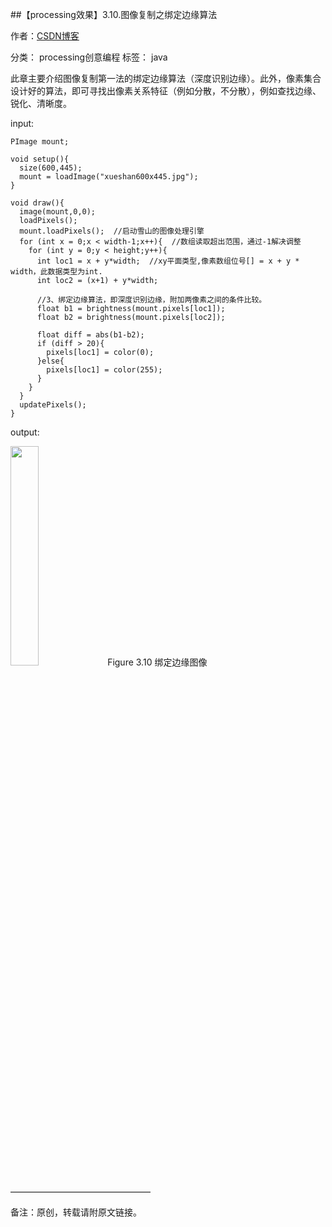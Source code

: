 ##【processing效果】3.10.图像复制之绑定边缘算法

作者：[CSDN博客](https://blog.csdn.net/liaowang010)

分类： processing创意编程  标签： java

此章主要介绍图像复制第一法的绑定边缘算法（深度识别边缘）。此外，像素集合设计好的算法，即可寻找出像素关系特征（例如分散，不分散），例如查找边缘、锐化、清晰度。

input:

```
PImage mount;
 
void setup(){
  size(600,445);
  mount = loadImage("xueshan600x445.jpg");
}
 
void draw(){
  image(mount,0,0);
  loadPixels();
  mount.loadPixels();  //启动雪山的图像处理引擎
  for (int x = 0;x < width-1;x++){  //数组读取超出范围，通过-1解决调整
    for (int y = 0;y < height;y++){
      int loc1 = x + y*width;  //xy平面类型,像素数组位号[] = x + y * width，此数据类型为int.
      int loc2 = (x+1) + y*width;
      
      //3、绑定边缘算法，即深度识别边缘，附加两像素之间的条件比较。
      float b1 = brightness(mount.pixels[loc1]);
      float b2 = brightness(mount.pixels[loc2]);
      
      float diff = abs(b1-b2);
      if (diff > 20){
        pixels[loc1] = color(0);
      }else{
        pixels[loc1] = color(255);
      }
    }
  }
  updatePixels();
}
```

output:

<left>
<img src="https://img-blog.csdnimg.cn/d90ff1ca8be74935b558ddc44305a581.png" width="30%" height="30%" />
Figure 3.10 绑定边缘图像
</left>

————————————————

备注：原创，转载请附原文链接。